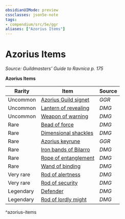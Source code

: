 ```yaml
---
obsidianUIMode: preview
cssclasses: json5e-note
tags:
- compendium/src/5e/ggr
aliases: ["Azorius Items"]
---
```

# Azorius Items
*Source: Guildmasters' Guide to Ravnica p. 175* 

**Azorius Items**

| Rarity | Item | Source |
|--------|------|--------|
| Uncommon | [Azorius Guild signet](/3-Mechanics/CLI/items/azorius-guild-signet-ggr.md) | *GGR* |
| Uncommon | [Lantern of revealing](/3-Mechanics/CLI/items/lantern-of-revealing.md) | *DMG* |
| Uncommon | [Weapon of warning](/3-Mechanics/CLI/items/weapon-of-warning.md) | *DMG* |
| Rare | [Bead of force](/3-Mechanics/CLI/items/bead-of-force.md) | *DMG* |
| Rare | [Dimensional shackles](/3-Mechanics/CLI/items/dimensional-shackles.md) | *DMG* |
| Rare | [Azorius keyrune](/3-Mechanics/CLI/items/azorius-keyrune-ggr.md) | *GGR* |
| Rare | [Iron bands of Bilarro](/3-Mechanics/CLI/items/iron-bands-of-bilarro.md) | *DMG* |
| Rare | [Rope of entanglement](/3-Mechanics/CLI/items/rope-of-entanglement.md) | *DMG* |
| Rare | [Wand of binding](/3-Mechanics/CLI/items/wand-of-binding.md) | *DMG* |
| Very rare | [Rod of alertness](/3-Mechanics/CLI/items/rod-of-alertness.md) | *DMG* |
| Very rare | [Rod of security](/3-Mechanics/CLI/items/rod-of-security.md) | *DMG* |
| Legendary | [Defender](/3-Mechanics/CLI/items/defender.md) | *DMG* |
| Legendary | [Rod of lordly might](/3-Mechanics/CLI/items/rod-of-lordly-might.md) | *DMG* |
^azorius-items
